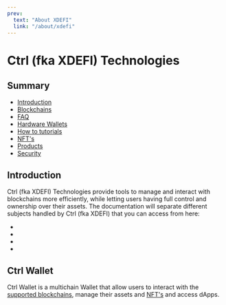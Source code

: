 ```yaml
---
prev:
  text: "About XDEFI"
  link: "/about/xdefi"
---
```


# Ctrl (fka XDEFI) Technologies

## Summary

- [Introduction](#introduction)
- [Blockchains](./supported-blockchains)
- [FAQ](./faq)
- [Hardware Wallets](./supported-hardware-wallets)
- [How to tutorials](./how-to)
- [NFT's](./supported-nfts)
- [Products](./products)
- [Security](./security)

## Introduction

Ctrl (fka XDEFI) Technologies provide tools to manage and interact with blockchains more efficiently, while letting users having full control and ownership over their assets.
The documentation will separate different subjects handled by Ctrl (fka XDEFI) that you can access from here:

-
-
-
-

## Ctrl Wallet

Ctrl Wallet is a multichain Wallet that allow users to interact with the [supported blockchains](./blockchains.md), manage their assets and [NFT's](./supported-nfts) and access dApps.
